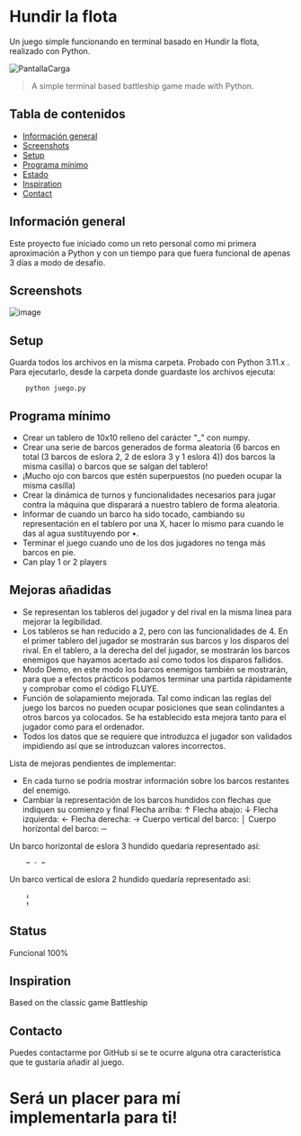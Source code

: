 # Hundir la flota
Un juego simple funcionando en terminal basado en Hundir la flota, realizado con Python.

![PantallaCarga](https://github.com/user-attachments/assets/f3bbb110-bfa5-4881-9539-6ba7e33396d0)

> A simple terminal based battleship game made with Python.

## Tabla de contenidos
* [Información general](#general-info)
* [Screenshots](#screenshots)
* [Setup](#setup)
* [Programa mínimo](#features)
* [Estado](#status)
* [Inspiration](#inspiration)
* [Contact](#contact)

## Información general
Este proyecto fue iniciado como un reto personal como mi primera aproximación a Python y con un tiempo para que fuera funcional de apenas 3 días a modo de desafío.

## Screenshots
![image](https://github.com/user-attachments/assets/da3fd16d-cb33-4450-86fa-61db30011fdc)

## Setup
Guarda todos los archivos en la misma carpeta. Probado con Python 3.11.x . Para ejecutarlo, desde la carpeta donde guardaste los archivos ejecuta:
```console
    python juego.py
```

## Programa mínimo 
* Crear un tablero de 10x10 relleno del carácter "_" con numpy.
* Crear una serie de barcos generados de forma aleatoria (6 barcos en total (3 barcos de eslora 2, 2 de eslora 3 y 1 eslora 4)) 
  dos barcos la misma casilla) o barcos que se salgan del tablero!
* ¡Mucho ojo con barcos que estén superpuestos (no pueden ocupar la misma casilla)
* Crear la dinámica de turnos y funcionalidades necesarios para jugar contra la máquina que disparará a nuestro tablero de forma aleatoria.
* Informar de cuando un barco ha sido tocado, cambiando su representación en el tablero por una X, hacer lo mismo para cuando le das al agua sustituyendo por •.
* Terminar el juego cuando uno de los dos jugadores no tenga más barcos en pie.
* Can play 1 or 2 players

## Mejoras añadidas
 * Se representan los tableros del jugador y del rival en la misma linea para mejorar la legibilidad.
 * Los tableros se han reducido a 2, pero con las funcionalidades de 4. En el primer tablero del jugador se mostrarán sus barcos y los disparos del rival. En el tablero, a la derecha del
   del jugador, se mostrarán los barcos enemigos que hayamos acertado así como todos los disparos fallidos.
 * Modo Demo, en este modo los barcos enemigos también se mostrarán, para que a efectos prácticos podamos terminar una partida rápidamente y comprobar como el código FLUYE.
 * Función de solapamiento mejorada. Tal como indican las reglas del juego los barcos no pueden ocupar posiciones que sean colindantes a otros barcos ya colocados. Se ha establecido esta mejora tanto para el jugador como para el ordenador.
 *  Todos los datos que se requiere que introduzca el jugador son validados impidiendo así que se introduzcan valores incorrectos.

Lista de mejoras pendientes de implementar:
* En cada turno se podría mostrar información sobre los barcos restantes del enemigo.
* Cambiar la representación de los barcos hundidos con flechas que indiquen su comienzo y final
Flecha arriba: ↑
Flecha abajo: ↓
Flecha izquierda: ←
Flecha derecha: →
Cuerpo vertical del barco: │
Cuerpo horizontal del barco: ─

Un barco horizontal de eslora 3 hundido quedaría representado así:
```console
    → - ←
```
Un barco vertical de eslora 2 hundido quedaría representado así:
```console
    ↓
    ↑
```


## Status
Funcional 100%

## Inspiration
Based on the classic game Battleship

## Contacto
Puedes contactarme por GitHub si se te ocurre alguna otra característica que te gustaría añadir al juego.

# Será un placer para mí implementarla para ti! 
